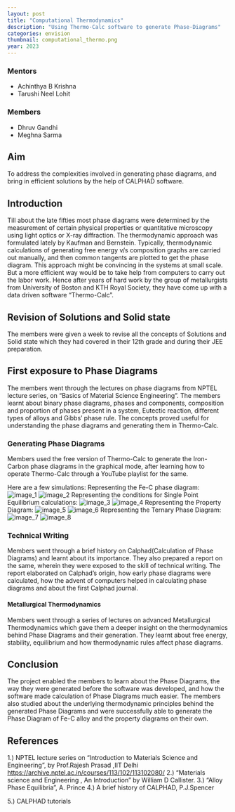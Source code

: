 ```yaml
--- 
layout: post 
title: "Computational Thermodynamics" 
description: "Using Thermo-Calc software to generate Phase-Diagrams" 
categories: envision
thumbnail: computational_thermo.png
year: 2023
--- 
```

 
### Mentors 
 
- Achinthya B Krishna
- Tarushi Neel Lohit
 
### Members 
 
- Dhruv Gandhi
- Meghna Sarma
 
## Aim 
To address the complexities involved in generating phase diagrams, and bring in efficient solutions by the help of CALPHAD software.
 
## Introduction 
Till about the late fifties most phase diagrams were determined by the measurement of certain physical properties or quantitative microscopy using light optics or X-ray diffraction. The thermodynamic approach was formulated lately by Kaufman and Bernstein. Typically, thermodynamic calculations of generating free energy v/s composition graphs are carried out manually, and then common tangents are plotted to get the phase diagram. This approach might be convincing in the systems at small scale. But a more efficient way would be to take help from computers to carry out the labor work.  Hence after years of hard work by the group of metallurgists from University of Boston and KTH Royal Society, they have come up with a data driven software “Thermo-Calc”.
 

 
## Revision of Solutions and Solid state
The members were given a week to revise all the concepts of Solutions and Solid state which they had covered in their 12th grade and during their JEE preparation.  
 
 
 
 
## First exposure to Phase Diagrams
The members went through the lectures on phase diagrams from NPTEL lecture series, on “Basics of Material Science Engineering”. The members learnt about binary phase diagrams, phases and components, composition and proportion of phases present in a system, Eutectic reaction, different types of alloys and Gibbs’ phase rule. The concepts proved useful for understanding the phase diagrams and generating them in Thermo-Calc.

 
  
 
### Generating Phase Diagrams 
 Members used the free version of Thermo-Calc to generate the Iron-Carbon phase diagrams in the graphical mode, after learning how to operate Thermo-Calc through a YouTube playlist for the same.
 
Here are a few simulations:
Representing the Fe-C phase diagram:
![image_1](/virtual-expo/assets/img/envision/piston/computational-thermodynamics/img1.jpg) 
![image_2](/virtual-expo/assets/img/envision/piston/computational-thermodynamics/img2.jpg) 
Representing the conditions for Single Point Equilibrium calculations:
![image_3](/virtual-expo/assets/img/envision/piston/computational-thermodynamics/img3.jpg) 
![image_4](/virtual-expo/assets/img/envision/piston/computational-thermodynamics/img4.jpg) 
Representing the Property Diagram:
![image_5](/virtual-expo/assets/img/envision/piston/computational-thermodynamics/img5.jpg) 
![image_6](/virtual-expo/assets/img/envision/piston/computational-thermodynamics/img6.jpg) 
Representing the Ternary Phase Diagram:
![image_7](/virtual-expo/assets/img/envision/piston/computational-thermodynamics/img7.jpg) 
![image_8](/virtual-expo/assets/img/envision/piston/computational-thermodynamics/img8.jpg) 
 
 
 
### Technical Writing
Members went through a brief history on Calphad(Calculation of Phase Diagrams) and learnt about its importance. They also prepared a report on the same, wherein they were exposed to the skill of technical writing. The report elaborated on Calphad’s origin, how early phase diagrams were calculated, how the advent of computers helped in calculating phase diagrams and about the first Calphad journal.


 
 
#### Metallurgical Thermodynamics
Members went through a series of lectures on advanced Metallurgical Thermodynamics which gave them a deeper insight on the thermodynamics behind Phase Diagrams and their generation. They  learnt about free energy, stability, equilibrium and how thermodynamic rules affect phase diagrams. 

## Conclusion 
The project enabled the members to learn about the Phase Diagrams, the way they were generated before the software was developed, and how the software made calculation of Phase Diagrams much easier.
The members also studied about the underlying thermodynamic principles behind the generated Phase Diagrams and were successfully able to generate the Phase Diagram of Fe-C alloy and the property diagrams on their own.
 
 
## References 
 
1.) NPTEL lecture series on “Introduction to Materials Science and Engineering”,  by Prof.Rajesh Prasad ,IIT Delhi
https://archive.nptel.ac.in/courses/113/102/113102080/
2.) “Materials science and Engineering , An Introduction” by William D Callister.
3.) “Alloy Phase Equilibria”, A. Prince
4.) A brief history of CALPHAD, P.J.Spencer
  	
5.) CALPHAD tutorials
 
 
